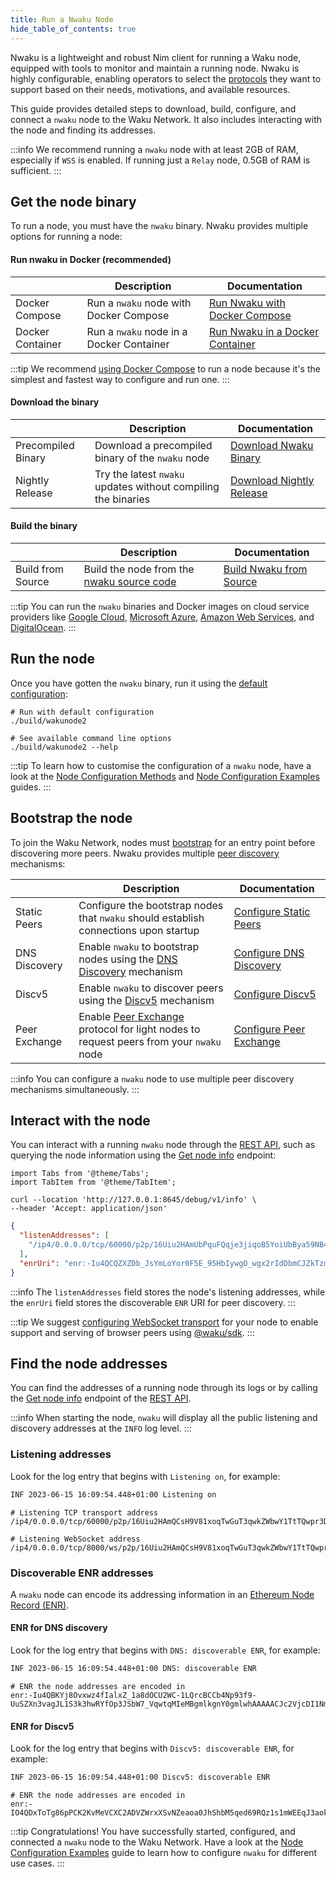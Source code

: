 ```yaml
---
title: Run a Nwaku Node
hide_table_of_contents: true
---
```


Nwaku is a lightweight and robust Nim client for running a Waku node, equipped with tools to monitor and maintain a running node. Nwaku is highly configurable, enabling operators to select the [protocols](/learn/concepts/protocols) they want to support based on their needs, motivations, and available resources.

This guide provides detailed steps to download, build, configure, and connect a `nwaku` node to the Waku Network. It also includes interacting with the node and finding its addresses.

:::info
We recommend running a `nwaku` node with at least 2GB of RAM, especially if `WSS` is enabled. If running just a `Relay` node, 0.5GB of RAM is sufficient.
:::

## Get the node binary

To run a node, you must have the `nwaku` binary. Nwaku provides multiple options for running a node:

#### Run nwaku in Docker (recommended)

|                  | Description                              | Documentation                                                     |
| ---------------- | ---------------------------------------- | ----------------------------------------------------------------- |
| Docker Compose   | Run a `nwaku` node with Docker Compose   | [Run Nwaku with Docker Compose](/guides/nwaku/run-docker-compose) |
| Docker Container | Run a `nwaku` node in a Docker Container | [Run Nwaku in a Docker Container](/guides/nwaku/run-docker)       |

:::tip
We recommend [using Docker Compose](/guides/nwaku/run-docker-compose) to run a node because it's the simplest and fastest way to configure and run one.
:::

#### Download the binary

|                    | Description                                                   | Documentation                                                                      |
| ------------------ | ------------------------------------------------------------- | ---------------------------------------------------------------------------------- |
| Precompiled Binary | Download a precompiled binary of the `nwaku` node             | [Download Nwaku Binary](https://github.com/waku-org/nwaku/tags)                    |
| Nightly Release    | Try the latest `nwaku` updates without compiling the binaries | [Download Nightly Release](https://github.com/waku-org/nwaku/releases/tag/nightly) |

#### Build the binary

|                   | Description                                                                    | Documentation                                         |
| ----------------- | ------------------------------------------------------------------------------ | ----------------------------------------------------- |
| Build from Source | Build the node from the [nwaku source code](https://github.com/waku-org/nwaku) | [Build Nwaku from Source](/guides/nwaku/build-source) |

:::tip
You can run the `nwaku` binaries and Docker images on cloud service providers like [Google Cloud](https://cloud.google.com/), [Microsoft Azure](https://azure.microsoft.com/), [Amazon Web Services](https://aws.amazon.com/), and [DigitalOcean](https://www.digitalocean.com/).
:::

## Run the node

Once you have gotten the `nwaku` binary, run it using the [default configuration](/guides/nwaku/config-methods#default-configuration-values):

```shell
# Run with default configuration
./build/wakunode2

# See available command line options
./build/wakunode2 --help
```

:::tip
To learn how to customise the configuration of a `nwaku` node, have a look at the [Node Configuration Methods](/guides/nwaku/config-methods) and [Node Configuration Examples](/guides/nwaku/configure-nwaku) guides.
:::

## Bootstrap the node

To join the Waku Network, nodes must [bootstrap](/learn/glossary#bootstrapping) for an entry point before discovering more peers. Nwaku provides multiple [peer discovery](/learn/concepts/peer-discovery) mechanisms:

|               | Description                                                                                                            | Documentation                                                                        |
| ------------- | ---------------------------------------------------------------------------------------------------------------------- | ------------------------------------------------------------------------------------ |
| Static Peers  | Configure the bootstrap nodes that `nwaku` should establish connections upon startup                                   | [Configure Static Peers](/guides/nwaku/configure-discovery#configure-static-peers)   |
| DNS Discovery | Enable `nwaku` to bootstrap nodes using the [DNS Discovery](/learn/concepts/dns-discovery) mechanism                   | [Configure DNS Discovery](/guides/nwaku/configure-discovery#configure-dns-discovery) |
| Discv5        | Enable `nwaku` to discover peers using the [Discv5](/learn/concepts/discv5) mechanism                                  | [Configure Discv5](/guides/nwaku/configure-discovery#configure-discv5)               |
| Peer Exchange | Enable [Peer Exchange](/learn/concepts/peer-exchange) protocol for light nodes to request peers from your `nwaku` node | [Configure Peer Exchange](/guides/nwaku/configure-discovery#configure-peer-exchange) |

:::info
You can configure a `nwaku` node to use multiple peer discovery mechanisms simultaneously.
:::

## Interact with the node

You can interact with a running `nwaku` node through the [REST API](https://waku-org.github.io/waku-rest-api/), such as querying the node information using the [Get node info](https://waku-org.github.io/waku-rest-api/#get-/debug/v1/info) endpoint:

```mdx-code-block
import Tabs from '@theme/Tabs';
import TabItem from '@theme/TabItem';
```

<Tabs>
<TabItem value="request" label="Request">

```shell
curl --location 'http://127.0.0.1:8645/debug/v1/info' \
--header 'Accept: application/json'
```

</TabItem>
<TabItem value="response" label="Response">

```json
{
  "listenAddresses": [
    "/ip4/0.0.0.0/tcp/60000/p2p/16Uiu2HAmUbPquFQqje3jiqoB5YoiUbBya59NB4qqEzeiTNGHeA6w"
  ],
  "enrUri": "enr:-Iu4QCQZXZDb_JsYmLoYor0F5E_95HbIywgO_wgx2rIdDbmCJZkTzmlCr0wmMzV47lgik_tVwww5mIng90Ris83TisMBgmlkgnY0gmlwhAAAAACJc2VjcDI1NmsxoQPszztG-Ev52ZB7tk0jF8s6Md4KvyY_rhzNZokaaB_ABIN0Y3CC6mCFd2FrdTIB"
}
```

</TabItem>
</Tabs>

:::info
The `listenAddresses` field stores the node's listening addresses, while the `enrUri` field stores the discoverable `ENR` URI for peer discovery.
:::

:::tip
We suggest [configuring WebSocket transport](/guides/nwaku/configure-nwaku#configure-websocket-transport) for your node to enable support and serving of browser peers using [@waku/sdk](/guides/js-waku/).
:::

## Find the node addresses

You can find the addresses of a running node through its logs or by calling the [Get node info](https://waku-org.github.io/waku-rest-api/#get-/debug/v1/info) endpoint of the [REST API](https://waku-org.github.io/waku-rest-api/).

:::info
When starting the node, `nwaku` will display all the public listening and discovery addresses at the `INFO` log level.
:::

### Listening addresses

Look for the log entry that begins with `Listening on`, for example:

```txt title="Nwaku Log Output"
INF 2023-06-15 16:09:54.448+01:00 Listening on                               topics="waku node" tid=1623445 file=waku_node.nim:922 full=[/ip4/0.0.0.0/tcp/60000/p2p/16Uiu2HAmQCsH9V81xoqTwGuT3qwkZWbwY1TtTQwpr3DjHU2TSwMn][/ip4/0.0.0.0/tcp/8000/ws/p2p/16Uiu2HAmQCsH9V81xoqTwGuT3qwkZWbwY1TtTQwpr3DjHU2TSwMn]
```

```shell
# Listening TCP transport address
/ip4/0.0.0.0/tcp/60000/p2p/16Uiu2HAmQCsH9V81xoqTwGuT3qwkZWbwY1TtTQwpr3DjHU2TSwMn

# Listening WebSocket address
/ip4/0.0.0.0/tcp/8000/ws/p2p/16Uiu2HAmQCsH9V81xoqTwGuT3qwkZWbwY1TtTQwpr3DjHU2TSwMn
```

### Discoverable ENR addresses

A `nwaku` node can encode its addressing information in an [Ethereum Node Record (ENR)](https://eips.ethereum.org/EIPS/eip-778).

#### ENR for DNS discovery

Look for the log entry that begins with `DNS: discoverable ENR`, for example:

```txt title="Nwaku Log Output"
INF 2023-06-15 16:09:54.448+01:00 DNS: discoverable ENR                      topics="waku node" tid=1623445 file=waku_node.nim:923 enr=enr:-Iu4QBKYj8Ovxwz4fIalxZ_1a8dOCU2WC-1LQrcBCCb4Np93f9-UuSZXn3vagJL1S3k3hwRYfOp3JSbW7_VqwtqMIeMBgmlkgnY0gmlwhAAAAACJc2VjcDI1NmsxoQOrmyV59dAzY4ZKrvrj32VOoZbLby8dCKFnXnqhIdQ0NYN0Y3CC6mCFd2FrdTIB
```

```shell
# ENR the node addresses are encoded in
enr:-Iu4QBKYj8Ovxwz4fIalxZ_1a8dOCU2WC-1LQrcBCCb4Np93f9-UuSZXn3vagJL1S3k3hwRYfOp3JSbW7_VqwtqMIeMBgmlkgnY0gmlwhAAAAACJc2VjcDI1NmsxoQOrmyV59dAzY4ZKrvrj32VOoZbLby8dCKFnXnqhIdQ0NYN0Y3CC6mCFd2FrdTIB
```

#### ENR for Discv5

Look for the log entry that begins with `Discv5: discoverable ENR`, for example:

```txt title="Nwaku Log Output"
INF 2023-06-15 16:09:54.448+01:00 Discv5: discoverable ENR                   topics="waku node" tid=1623445 file=waku_node.nim:924 enr=enr:-IO4QDxToTg86pPCK2KvMeVCXC2ADVZWrxXSvNZeaoa0JhShbM5qed69RQz1s1mWEEqJ3aoklo_7EU9iIBcPMVeKlCQBgmlkgnY0iXNlY3AyNTZrMaEDdBHK1Gx6y_zv5DVw5Qb3DtSOMmVHTZO1WSORrF2loL2DdWRwgiMohXdha3UyAw
```

```shell
# ENR the node addresses are encoded in
enr:-IO4QDxToTg86pPCK2KvMeVCXC2ADVZWrxXSvNZeaoa0JhShbM5qed69RQz1s1mWEEqJ3aoklo_7EU9iIBcPMVeKlCQBgmlkgnY0iXNlY3AyNTZrMaEDdBHK1Gx6y_zv5DVw5Qb3DtSOMmVHTZO1WSORrF2loL2DdWRwgiMohXdha3UyAw
```

:::tip Congratulations!
You have successfully started, configured, and connected a `nwaku` node to the Waku Network. Have a look at the [Node Configuration Examples](/guides/nwaku/configure-nwaku) guide to learn how to configure `nwaku` for different use cases.
:::
